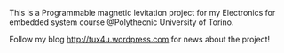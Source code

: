 This is a Programmable magnetic levitation project for my Electronics for embedded system course @Polythecnic University of Torino.

Follow my blog http://tux4u.wordpress.com for news about the project!

